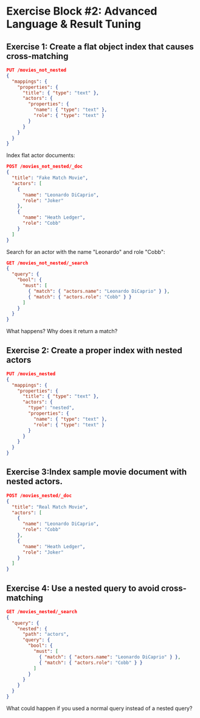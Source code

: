 # Exercise Block #2: Advanced Language & Result Tuning

## Exercise 1: Create a flat object index that causes cross-matching

```json
PUT /movies_not_nested
{
  "mappings": {
    "properties": {
      "title": { "type": "text" },
      "actors": {
        "properties": {
          "name": { "type": "text" },
          "role": { "type": "text" }
        }
      }
    }
  }
}
```

Index flat actor documents:

```json
POST /movies_not_nested/_doc
{
  "title": "Fake Match Movie",
  "actors": [
    {
      "name": "Leonardo DiCaprio",
      "role": "Joker"
    },
    {
      "name": "Heath Ledger",
      "role": "Cobb"
    }
  ]
}
```

Search for an actor with the name "Leonardo" and role "Cobb":

```json
GET /movies_not_nested/_search
{
  "query": {
    "bool": {
      "must": [
        { "match": { "actors.name": "Leonardo DiCaprio" } },
        { "match": { "actors.role": "Cobb" } }
      ]
    }
  }
}
```

What happens? Why does it return a match?


## Exercise 2: Create a proper index with nested actors

```json
PUT /movies_nested
{
  "mappings": {
    "properties": {
      "title": { "type": "text" },
      "actors": {
        "type": "nested",
        "properties": {
          "name": { "type": "text" },
          "role": { "type": "text" }
        }
      }
    }
  }
}
```

## Exercise 3:Index sample movie document with nested actors.
```json
POST /movies_nested/_doc
{
  "title": "Real Match Movie",
  "actors": [
    {
      "name": "Leonardo DiCaprio",
      "role": "Cobb"
    },
    {
      "name": "Heath Ledger",
      "role": "Joker"
    }
  ]
}
```

## Exercise 4: Use a nested query to avoid cross-matching

```json
GET /movies_nested/_search
{
  "query": {
    "nested": {
      "path": "actors",
      "query": {
        "bool": {
          "must": [
            { "match": { "actors.name": "Leonardo DiCaprio" } },
            { "match": { "actors.role": "Cobb" } }
          ]
        }
      }
    }
  }
}
```

What could happen if you used a normal query instead of a nested query?
